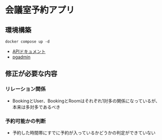 # 会議室予約アプリ

## 環境構築

```shell
docker compose up -d
```

- [APIドキュメント](http://localhost:8080/docs)
- [pgadmin](http://localhost:81)

## 修正が必要な内容

### リレーション関係

- BookingとUser、BookingとRoomはそれぞれ1対多の関係になっているが、本来は多対多であるべき

### 予約可能かの判断

- 予約した時間帯にすでに予約が入っているかどうかの判定ができていない
